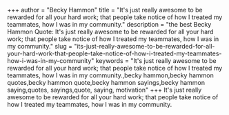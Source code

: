 +++
author = "Becky Hammon"
title = "It's just really awesome to be rewarded for all your hard work; that people take notice of how I treated my teammates, how I was in my community."
description = "the best Becky Hammon Quote: It's just really awesome to be rewarded for all your hard work; that people take notice of how I treated my teammates, how I was in my community."
slug = "its-just-really-awesome-to-be-rewarded-for-all-your-hard-work-that-people-take-notice-of-how-i-treated-my-teammates-how-i-was-in-my-community"
keywords = "It's just really awesome to be rewarded for all your hard work; that people take notice of how I treated my teammates, how I was in my community.,becky hammon,becky hammon quotes,becky hammon quote,becky hammon sayings,becky hammon saying,quotes, sayings,quote, saying, motivation"
+++
It's just really awesome to be rewarded for all your hard work; that people take notice of how I treated my teammates, how I was in my community.
